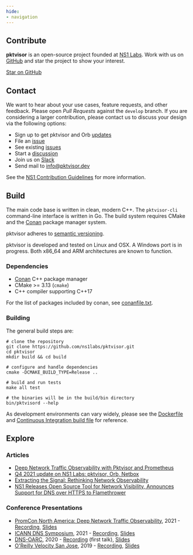 ```yaml
---
hide:
- navigation
---
```

<script async defer src="https://buttons.github.io/buttons.js"></script>

## Contribute
**pktvisor** is an open-source project founded at [NS1 Labs](https://ns1.com/labs). Work with us on [GitHub](https://github.com/ns1labs/pktvisor) and star the project to show your interest.

<a class="github-button" href="https://github.com/ns1labs/pktvisor" data-size="large" aria-label="Star ns1labs/pktvisor on GitHub">Star on GitHub</a>

## Contact

We want to hear about your use cases, feature requests, and other feedback. Please open *Pull Requests* against the `develop` branch. If you are considering a larger contribution, please contact us to discuss your design via the following options:

* Sign up to get pktvisor and Orb [updates](https://resources.ns1.com/get-orb-updates)
* File an [issue](https://github.com/ns1labs/pktvisor/issues/new)
* See existing [issues](https://github.com/ns1labs/pktvisor/issues)
* Start a [discussion](https://github.com/ns1labs/pktvisor/discussions)
* Join us on [Slack](https://join.slack.com/t/ns1labs/shared_invite/zt-qqsm5cb4-9fsq1xa~R3h~nX6W0sJzmA)
* Send mail to [info@pktvisor.dev](mailto:info@pktvisor.dev)

See the [NS1 Contribution Guidelines](https://github.com/ns1/community) for more information.

## Build
The main code base is written in clean, modern C++. The `pktvisor-cli` command-line interface is written in Go. The build system requires CMake and the [Conan](https://conan.io/) package manager system.

pktvisor adheres to [semantic versioning](https://semver.org/).

pktvisor is developed and tested on Linux and OSX. A Windows port is in progress. Both x86_64 and ARM architectures are known to function.

### Dependencies
* [Conan](https://conan.io/) C++ package manager
* CMake >= 3.13 (`cmake`)
* C++ compiler supporting C++17

For the list of packages included by conan, see [conanfile.txt](https://github.com/ns1labs/pktvisor/blob/develop/conanfile.txt).

### Building
The general build steps are:
```shell
# clone the repository
git clone https://github.com/ns1labs/pktvisor.git
cd pktvisor
mkdir build && cd build

# configure and handle dependencies 
cmake -DCMAKE_BUILD_TYPE=Release ..

# build and run tests
make all test

# the binaries will be in the build/bin directory
bin/pktvisord --help
```

As development environments can vary widely, please see the [Dockerfile](https://github.com/ns1labs/pktvisor/blob/master/docker/Dockerfile) and [Continuous Integration build file](https://github.com/ns1labs/pktvisor/blob/master/.github/workflows/build.yml) for reference.

## Explore

### Articles
* [Deep Network Traffic Observability with Pktvisor and Prometheus](https://ns1.com/blog/deep-network-traffic-observability-pktvisor-prometheus)
* [Q4 2021 update on NS1 Labs: pktvisor, Orb, Netbox](https://ns1.com/blog/an-update-on-open-source-innovation-at-ns1-labs?utm_content=buffer1816e&utm_medium=social&utm_source=twitter&utm_campaign=nstw)
* [Extracting the Signal: Rethinking Network Observability](https://ns1.com/blog/extracting-the-signal-rethinking-network-observability)
* [NS1 Releases Open Source Tool for Network Visibility, Announces Support for DNS over HTTPS to Flamethrower](https://ns1.com/press/ns1-releases-open-source-tool-for-network-visibility-announces-support-for-dns-over-https-to-flamethrower)

### Conference Presentations
* [PromCon North America: Deep Network Traffic Observability](https://promconna21.sched.com/event/4240ae066bc0fbe9c8c31530af2e5c96), 2021 - [Recording](https://www.youtube.com/watch?v=2yIY0cCJ6Vs), [Slides](https://static.sched.com/hosted_files/promconna21/5c/pktvisor%20PromCon%202021.pdf)
* [ICANN DNS Symposium](https://www.icann.org/ids), 2021 - [Recording](https://drive.google.com/file/d/14sDxmwvMV1wF_1cBUBv3qj29Hen_thea/view), [Slides](https://www.icann.org/en/system/files/files/presentation-day1c-pktvisor-weyrick-25may21-en.pdf)
* [DNS-OARC](https://www.dns-oarc.net/), 2020 - [Recording](https://www.youtube.com/watch?v=PwEOePOvkug) (first talk), [Slides](https://indico.dns-oarc.net/event/34/contributions/783/attachments/774/1328/pktvisor3-OARC-sweyrick.pdf)
* [O'Reilly Velocity San Jose](https://www.oreilly.com/library/view/oreilly-velocity-conference/9781492050582/video325462.html), 2019 - [Recording](https://drive.google.com/file/d/1AjhbUjkXT5saBP6iYIZjoinYsiZ5LDaV/view), [Slides](https://docs.google.com/presentation/d/e/2PACX-1vR984fhii0Pso97RRjSFgZupknwQqf-XMhGuriT8HPHHiLlB1c4SnDtRnJtX66nxYv2GETk4ex81QiU/pub?start=false&loop=false&delayms=3000&slide=id.p1)